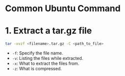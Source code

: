 # Common Ubuntu Command

# 1. Extract a tar.gz file
```bash
tar -xvzf <filename>.tar.gz -C <path_to_file>
```
- `-f`: Specify the file name.
- `-v`: Listing the files while extracted.
- `-x`: What to extract the files from.
- `-z`: What is compressed.

